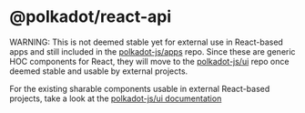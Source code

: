 # @polkadot/react-api

WARNING: This is not deemed stable yet for external use in React-based apps and still included in the [polkadot-js/apps](https://github.com/polkadot-js/apps) repo. Since these are generic HOC components for React, they will move to the [polkadot-js/ui](https://github.com/polkadot-js/ui) repo once deemed stable and usable by external projects.

For the existing sharable components usable in external React-based projects, take a look at the [polkadot-js/ui documentation](https://polkadot.js.org/ui/)
